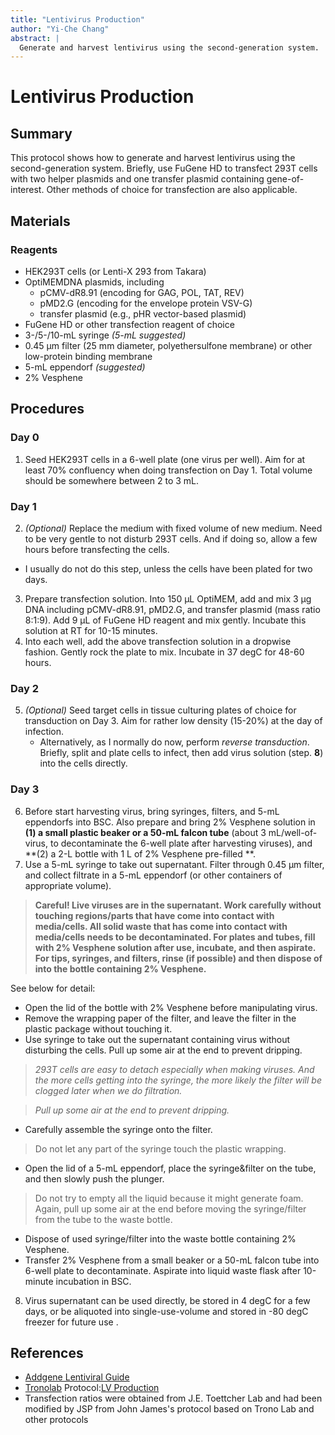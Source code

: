 ```yaml
---
title: "Lentivirus Production"
author: "Yi-Che Chang"
abstract: |
  Generate and harvest lentivirus using the second-generation system.
---
```


# Lentivirus Production

## Summary
This protocol shows how to generate and harvest lentivirus using the second-generation system. Briefly, use FuGene HD to transfect 293T cells with two helper plasmids and one transfer plasmid containing gene-of-interest. Other methods of choice for transfection are also applicable.



## Materials
### Reagents
- HEK293T cells (or Lenti-X 293 from Takara)
- OptiMEMDNA plasmids, including
  - pCMV-dR8.91 (encoding for GAG, POL, TAT, REV)
  - pMD2.G (encoding for the envelope protein VSV-G)
  - transfer plasmid (e.g., pHR vector-based plasmid)
- FuGene HD or other transfection reagent of choice
- 3-/5-/10-mL syringe *(5-mL suggested)*
- 0.45 μm filter (25 mm diameter, polyethersulfone membrane) or other low-protein binding membrane
- 5-mL eppendorf *(suggested)*
- 2% Vesphene



## Procedures
### Day 0
1. Seed HEK293T cells in a 6-well plate (one virus per well). Aim for at least 70% confluency when doing transfection on Day 1. Total volume should be somewhere between 2 to 3 mL.

### Day 1
2. _(Optional)_ Replace the medium with fixed volume of new medium. Need to be very gentle to not disturb 293T cells. And if doing so, allow a few hours before transfecting the cells.
  - I usually do not do this step, unless the cells have been plated for two days.
3. Prepare transfection solution. Into 150 μL OptiMEM, add and mix 3 μg DNA including pCMV-dR8.91, pMD2.G, and transfer plasmid (mass ratio 8:1:9). Add 9 μL of FuGene HD reagent and mix gently. Incubate this solution at RT for 10-15 minutes.
4. Into each well, add the above transfection solution in a dropwise fashion. Gently rock the plate to mix. Incubate in 37 degC for 48-60 hours.

### Day 2
5. _(Optional)_ Seed target cells in tissue culturing plates of choice for transduction on Day 3. Aim for rather low density (15-20%) at the day of infection.
	- Alternatively, as I normally do now, perform *reverse transduction*. Briefly, split and plate cells to infect, then add virus solution (step. **8**) into the cells directly.

### Day 3
6. Before start harvesting virus, bring syringes, filters, and 5-mL eppendorfs into BSC. Also prepare and bring 2% Vesphene solution in **(1) a small plastic beaker or a 50-mL falcon tube** (about 3 mL/well-of-virus, to decontaminate the 6-well plate after harvesting viruses), and **(2) a 2-L bottle with 1 L of 2% Vesphene pre-filled **.
7. Use a 5-mL syringe to take out supernatant. Filter through 0.45 μm filter, and collect filtrate in a 5-mL eppendorf (or other containers of appropriate volume).
> **Careful! Live viruses are in the supernatant. Work carefully without touching regions/parts that have come into contact with media/cells. All solid waste that has come into contact with media/cells needs to be decontaminated. For plates and tubes, fill with 2% Vesphene solution after use, incubate, and then aspirate. For tips, syringes, and filters, rinse (if possible) and then dispose of into the bottle containing 2% Vesphene.** 

See below for detail:
- Open the lid of the bottle with 2% Vesphene before manipulating virus.
- Remove the wrapping paper of the filter, and leave the filter in the plastic package without touching it.
- Use syringe to take out the supernatant containing virus without disturbing the cells. Pull up some air at the end to prevent dripping.
> _293T cells are easy to detach especially when making viruses. And the more cells getting into the syringe, the more likely the filter will be clogged later when we do filtration._ 

>_Pull up some air at the end to prevent dripping._
- Carefully assemble the syringe onto the filter.
> Do not let any part of the syringe touch the plastic wrapping.
- Open the lid of a 5-mL eppendorf, place the syringe&filter on the tube, and then slowly push the plunger.
> Do not try to empty all the liquid because it might generate foam. Again, pull up some air at the end before moving the syringe/filter from the tube to the waste bottle.
- Dispose of used syringe/filter into the waste bottle containing 2% Vesphene.
- Transfer 2% Vesphene from a small beaker or a 50-mL falcon tube into 6-well plate to decontaminate. Aspirate into liquid waste flask after 10-minute incubation in BSC.

8. Virus supernatant can be used directly, be stored in 4 degC for a few days, or be aliquoted into single-use-volume and stored in -80 degC freezer for future use .



## References
- [Addgene Lentiviral Guide](https://www.addgene.org/viral-vectors/lentivirus/lenti-guide/#production)
- [Tronolab](https://tronolab.epfl.ch/page-148635-en.html) Protocol:[LV Production](https://jahia-prod.epfl.ch/files/content/sites/cpg/files/documents/Documents%20TCF/LV_production.pdf)
- Transfection ratios were obtained from J.E. Toettcher Lab and had been modified by JSP from John James's protocol based on Trono Lab and other protocols